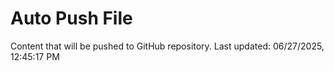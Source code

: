 # Auto Push File

Content that will be pushed to GitHub repository.
Last updated: 06/27/2025, 12:45:17 PM